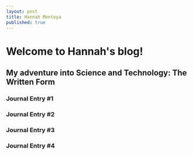 ```yaml
---
layout: post
title: Hannah Montoya
published: true
---
```


# Welcome to Hannah's blog!
   ## My adventure into Science and Technology: The Written Form

### Journal Entry #1
### Journal Entry #2
### Journal Entry #3
### Journal Entry #4

